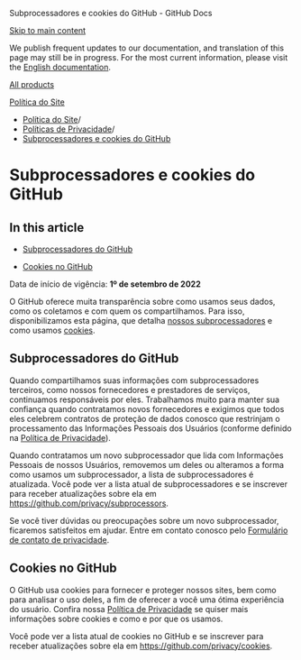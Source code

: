 Subprocessadores e cookies do GitHub - GitHub Docs

[Skip to main content](#main-content)

We publish frequent updates to our documentation, and translation of this page may still be in progress. For the most current information, please visit the [English documentation](/en).

[All products](/pt)

[Política do Site](/pt/site-policy)

* [Política do Site](/pt/site-policy)/
* [Políticas de Privacidade](/pt/site-policy/privacy-policies)/
* [Subprocessadores e cookies do GitHub](/pt/site-policy/privacy-policies/github-subprocessors-and-cookies)

Subprocessadores e cookies do GitHub
==========

In this article
----------

* [Subprocessadores do GitHub](#github-subprocessors)

* [Cookies no GitHub](#cookies-on-github)

Data de início de vigência: **1º de setembro de 2022**

O GitHub oferece muita transparência sobre como usamos seus dados, como os coletamos e com quem os compartilhamos. Para isso, disponibilizamos esta página, que detalha [nossos subprocessadores](#github-subprocessors) e como usamos [cookies](#cookies-on-github).

[](#github-subprocessors)Subprocessadores do GitHub
----------

Quando compartilhamos suas informações com subprocessadores terceiros, como nossos fornecedores e prestadores de serviços, continuamos responsáveis por eles. Trabalhamos muito para manter sua confiança quando contratamos novos fornecedores e exigimos que todos eles celebrem contratos de proteção de dados conosco que restrinjam o processamento das Informações Pessoais dos Usuários (conforme definido na [Política de Privacidade](/pt/articles/github-privacy-statement)).

Quando contratamos um novo subprocessador que lida com Informações Pessoais de nossos Usuários, removemos um deles ou alteramos a forma como usamos um subprocessador, a lista de subprocessadores é atualizada. Você pode ver a lista atual de subprocessadores e se inscrever para receber atualizações sobre ela em <https://github.com/privacy/subprocessors>.

Se você tiver dúvidas ou preocupações sobre um novo subprocessador, ficaremos satisfeitos em ajudar. Entre em contato conosco pelo [Formulário de contato de privacidade](https://github.com/contact/privacy).

[](#cookies-on-github)Cookies no GitHub
----------

O GitHub usa cookies para fornecer e proteger nossos sites, bem como para analisar o uso deles, a fim de oferecer a você uma ótima experiência do usuário. Confira nossa [Política de Privacidade](/pt/github/site-policy/github-privacy-statement#our-use-of-cookies-and-tracking) se quiser mais informações sobre cookies e como e por que os usamos.

Você pode ver a lista atual de cookies no GitHub e se inscrever para receber atualizações sobre ela em <https://github.com/privacy/cookies>.
